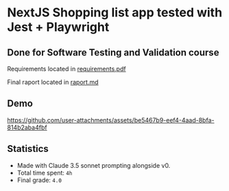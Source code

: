# NextJS Shopping list app tested with Jest + Playwright

## Done for Software Testing and Validation course

Requirements located in [requirements.pdf](./docs/requirements.pdf)

Final raport located in [raport.md](./docs/raport.md)

## Demo

https://github.com/user-attachments/assets/be5467b9-eef4-4aad-8bfa-814b2aba4fbf

## Statistics

- Made with Claude 3.5 sonnet prompting alongside v0.
- Total time spent: `4h`
- Final grade: `4.0`
